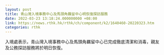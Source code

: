 ```yaml
---
layout: post
title: 青山灣入境事務中心及馬頭角羈留中心明恢復探訪服務
date: 2022-03-23 13:18:24.000000000 +08:00
link: https://news.rthk.hk/rthk/ch/component/k2/1640460-20220323.htm
categories: rthk
---
```


入境處表示，青山灣入境事務中心及馬頭角羈留中心已完成徹底清潔和消毒，親友及公務探訪服務將於明日恢復。
